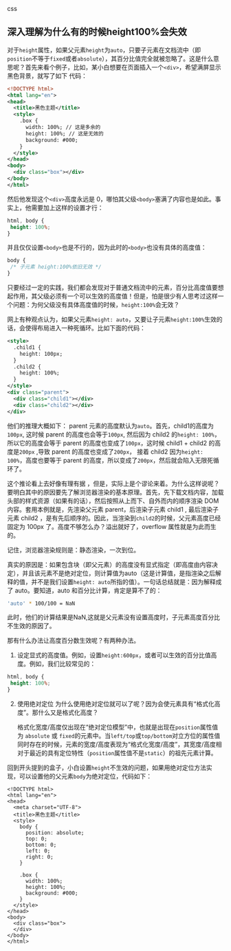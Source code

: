 css
## 深入理解为什么有的时候height100%会失效

对于`height`属性，如果父元素`height`为`auto`，只要子元素在文档流中（即`position`不等于`fixed`或者`absolute`），其百分比值完全就被忽略了。这是什么意思呢？首先来看个例子，比如，某小白想要在页面插入一个`<div>`，希望满屏显示黑色背景，就写了如下 代码：

```xml
<!DOCTYPE html>
<html lang="en">
<head>
  <title>黑色主题</title>
  <style>
    .box {
      width: 100%; // 这是多余的
      height: 100%; // 这是无效的
      background: #000;
    }
  </style>
</head>
<body>
  <div class="box"></div>
</body>
</html>
```

然后他发现这个`<div>`高度永远是 0，哪怕其父级`<body>`塞满了内容也是如此。事实上，他需要加上这样的设置才行：

```css
html, body {
 height: 100%;
}
```

并且仅仅设置`<body>`也是不行的，因为此时的`<body>`也没有具体的高度值：

```css
body {
 /* 子元素 height:100%依旧无效 */
}
```

只要经过一定的实践，我们都会发现对于普通文档流中的元素，百分比高度值要想起作用，其父级必须有一个可以生效的高度值！但是，怕是很少有人思考过这样一个问题：为何父级没有具体高度值的时候，`height:100%`会无效？

网上有种观点认为，如果父元素`height: auto`，又要让子元素`height:100%`生效的话，会使得布局进入一种死循环。比如下面的代码：

```xml
<style>
  .child1 {
    height: 100px;
  }
  .child2 {
    height: 100%;
  }
</style>
<div class="parent">
  <div class="child1"></div>
  <div class="child2"></div>
</div>
```

他们的推理大概如下：
parent 元素的高度默认为`auto`。首先，child1的高度为`100px`, 这时候 parent 的高度也会等于`100px`, 然后因为 child2 的`height: 100%`，所以它的高度会等于 parent 的高度也变成了`100px`，这时候 child1 + child2 的高度是`200px` ,导致 parent 的高度也变成了`200px`， 接着 child2 因为`height: 100%`，高度也要等于 parent 的高度，所以变成了`200px`，然后就会陷入无限死循环了。

这个推论看上去好像有理有据 ，但是，实际上是个谬论来着。为什么这样说呢？要明白其中的原因要先了解浏览器渲染的基本原理。首先，先下载文档内容，加载头部的样式资源（如果有的话），然后按照从上而下、自外而内的顺序渲染 DOM 内容。套用本例就是，先渲染父元素 parent，后渲染子元素 child1 , 最后渲染子元素 child2 ，是有先后顺序的。因此，当渲染到`child2`的时候，父元素高度已经固定为 100px 了。高度不够怎么办？溢出就好了，overflow 属性就是为此而生的。

记住，浏览器渲染规则是：静态渲染，一次到位。

真实的原因是：如果包含块（即父元素）的高度没有显式指定（即高度由内容决定），并且该元素不是绝对定位，则计算值为auto（这是计算值，是指渲染之后解释的值，并不是我们设置`height: auto`所指的值）。一句话总结就是：因为解释成了 auto。要知道，auto 和百分比计算，肯定是算不了的：

```bash
'auto' * 100/100 = NaN 
```

此时，他们的计算结果是NaN,这就是父元素没有设置高度时，子元素高度百分比不生效的原因了。

那有什么办法让高度百分数生效呢？有两种办法。

1. 设定显式的高度值。例如，设置`height:600px`，或者可以生效的百分比值高度。例如，我们比较常见的：

```css
html, body {
 height: 100%;
} 
```

2. 使用绝对定位
   为什么使用绝对定位就可以了呢？因为会使元素具有“格式化高度”。那什么又是格式化高度？

   格式化宽度/高度仅出现在“绝对定位模型”中，也就是出现在`position`属性值为 `absolute` 或 `fixed`的元素中。当`left/top`或`top/bottom`对立方位的属性值同时存在的时候，元素的宽度/高度表现为“格式化宽度/高度”，其宽度/高度相对于最近的具有定位特性（`position`属性值不是`static`）的祖先元素计算。

回到开头提到的盒子，小白设置`height`不生效的问题，如果用绝对定位方法实现，可以设置他的父元素`body`为绝对定位，代码如下：

```
<!DOCTYPE html>
<html lang="en">
<head>
  <meta charset="UTF-8">
  <title>黑色主题</title>
  <style>
    body {
      position: absolute;
      top: 0;
      bottom: 0;
      left: 0;
      right: 0;
    }

    .box {
      width: 100%;
      height: 100%;
      background: #000;
    }
  </style>
</head>
<body>
  <div class="box">
  </div>
</body>
</html>
```